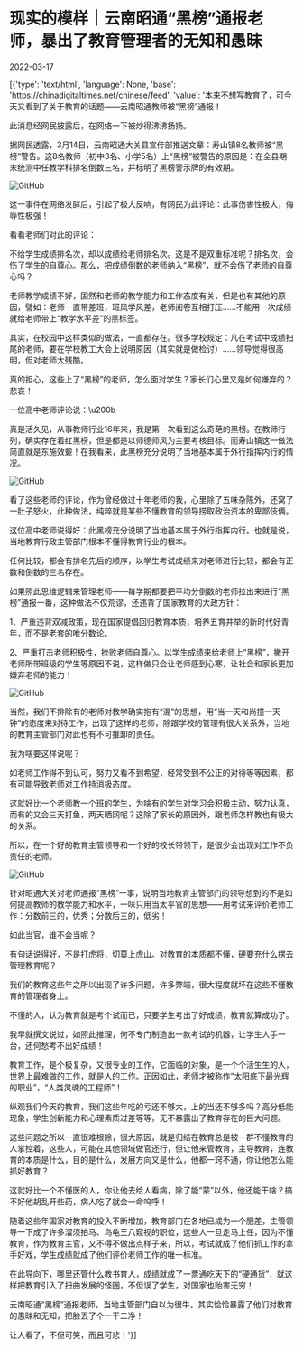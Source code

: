 # 现实的模样｜云南昭通“黑榜”通报老师，暴出了教育管理者的无知和愚昧

2022-03-17

[{'type': 'text/html', 'language': None, 'base': 'https://chinadigitaltimes.net/chinese/feed', 'value': '本来不想写教育了，可今天又看到了关于教育的话题——云南昭通教师被“黑榜”通报！

此消息经网民披露后，在网络一下被炒得沸沸扬扬。

据网民透露，3月14日，云南昭通大关县宣传部推送文章：寿山镇8名教师被“黑榜”警告。这8名教师（初中3名、小学5名）上“黑榜”被警告的原因是：在全县期末统测中任教学科排名倒数三名，并标明了黑榜警示牌的有效期。

![GitHub](https://chinadigitaltimes.net/chinese/files/2022/03/image-1647506300760.png)

这一事件在网络发酵后，引起了极大反响，有网民为此评论：此事伤害性极大，侮辱性极强！

看看老师们对此的评论：

不给学生成绩排名次，却以成绩给老师排名次。这是不是双重标准呢？排名次，会伤了学生的自尊心。那么，把成绩倒数的老师纳入“黑榜”，就不会伤了老师的自尊心吗？

老师教学成绩不好，固然和老师的教学能力和工作态度有关，但是也有其他的原因，譬如：老师一直带差班，班风学风差，老师阅卷互相打压……不能用一次成绩就给老师带上“教学水平差”的黑标签。

其实，在校园中这样类似的做法，一直都存在。很多学校规定：凡在考试中成绩扫尾的老师，要在学校教工大会上说明原因（其实就是做检讨）……领导觉得很高明，但对老师太残酷。

真的担心，这些上了“黑榜”的老师，怎么面对学生？家长们心里又是如何嫌弃的？悲哀！

一位高中老师评论说：\u200b

真是活久见，从事教师行业16年来，我是第一次看到这么奇葩的黑榜。在教师行列，确实存在着红黑榜，但是都是以师德师风为主要考核目标。而寿山镇这一做法简直就是东施效颦！在我看来，此黑榜充分说明了当地基本属于外行指挥内行的情况。

![GitHub](https://chinadigitaltimes.net/chinese/files/2022/03/image-1647506104252.png)

看了这些老师的评论，作为曾经做过十年老师的我，心里除了五味杂陈外，还窝了一肚子怒火，此种做法，纯粹就是某些不懂教育的领导捞取政治资本的卑鄙伎俩。

这位高中老师说得好：此黑榜充分说明了当地基本属于外行指挥内行。也就是说，当地教育行政主管部门根本不懂得教育行业的根本。

任何比较，都会有排名先后的顺序，以学生考试成绩来对老师进行比较，都会有正数和倒数的三名存在。

如果照此思维逻辑来管理老师——每学期都要把平均分倒数的老师拉出来进行“黑榜”通报一番，这种做法不仅荒谬，还违背了国家教育的大政方针：

1、严重违背双减政策，现在国家提倡回归教育本质，培养五育并举的新时代好青年，而不是老套的唯分数论。

2、严重打击老师积极性，挫败老师自尊心。以学生成绩来给老师上“黑榜”，撇开老师所带班级的学生等原因不说，这样做只会让老师感到心寒，让社会和家长更加嫌弃老师的能力！

![GitHub](https://chinadigitaltimes.net/chinese/files/2022/03/post-678283-6232f2f34e6b5.)

当然，我们不排除有的老师对教学确实抱有“混”的思想，用“当一天和尚撞一天钟”的态度来对待工作，出现了这样的老师，除跟学校的管理有很大关系外，当地的教育主管部门对此也有不可推卸的责任。

我为啥要这样说呢？

如老师工作得不到认可，努力又看不到希望，经常受到不公正的对待等等因素，都有可能导致老师对工作持消极态度。

这就好比一个老师教一个班的学生，为啥有的学生对学习会积极主动，努力认真，而有的又会三天打鱼，两天晒网呢？这除了家长的原因外，跟老师怎样教也有极大的关系。

所以，在一个好的教育主管领导和一个好的校长带领下，是很少会出现对工作不负责任的老师。

![GitHub](https://chinadigitaltimes.net/chinese/files/2022/03/post-678283-6232f2f593fae.)

针对昭通大关对老师通报“黑榜”一事，说明当地教育主管部门的领导想到的不是如何提高教师的教学能力和水平，一味只用当太平官的思想——用考试来评价老师工作：分数前三的，优秀；分数后三的，低劣！

如此当官，谁不会当呢？

有句话说得好，不是打虎将，切莫上虎山。对教育的本质都不懂，硬要充什么楞去管理教育呢？

我们的教育这些年之所以出现了许多问题，许多弊端，很大程度就坏在这些不懂教育的管理者身上。

不懂的人，认为教育就是考个试而已，只要学生考出了好成绩，教育就算成功了。

我早就撰文说过，如照此推理，何不专门制造出一款考试的机器，让学生人手一台，还何愁考不出好成绩！

教育工作，是个极复杂，又很专业的工作，它面临的对象，是一个个活生生的人，世界上最难做的工作，就是人的工作。正因如此，老师才被称作“太阳底下最光辉的职业”，“人类灵魂的工程师”！

纵观我们今天的教育，我们这些年吃的亏还不够大，上的当还不够多吗？高分低能现象，学生创新能力和心理素质过差等等，无不暴露出了教育存在的巨大问题。

这些问题之所以一直很难根除，很大原因，就是归结在教育总是被一群不懂教育的人掌控着，这些人，可能在其他领域做官还行，但让他来管教育，主导教育，连教育的本质是什么，目的是什么，发展方向又是什么，他都一窍不通，你让他怎么能抓好教育？

这就好比一个不懂医的人，你让他去给人看病，除了能“蒙”以外，他还能干啥？搞不好他胡乱开些药，病人吃了就会一命呜呼！

随着这些年国家对教育的投入不断增加，教育部门在各地已成为一个肥差，主管领导一下成了许多溜须拍马、乌龟王八窥视的职位，这些人一旦走马上任，因为不懂教育，作为教育主官，又不得不做出点样子来，所以，考试就成了他们抓工作的拿手好戏，学生成绩就成了他们评价老师工作的唯一标准。

在此导向下，哪里还管什么教书育人，成绩就成了一票通吃天下的“硬通货”，就这样把教育引入了扭曲发展的怪圈，不但误了学生，对国家也贻害无穷！

云南昭通“黑榜”通报老师，当地主管部门自以为很牛，其实恰恰暴露了他们对教育的愚昧和无知，把脸丟了个一干二净！

让人看了，不但可笑，而且可悲！'}]
